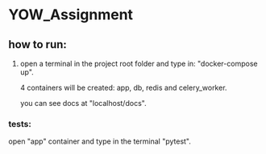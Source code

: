 # **YOW_Assignment**

## how to run:

1. open a terminal in the project root folder and type in: "docker-compose up".

   4 containers will be created: app, db, redis and celery_worker.
   
   you can see docs at "localhost/docs".
 
### tests:
open "app" container and type in the terminal "pytest".
